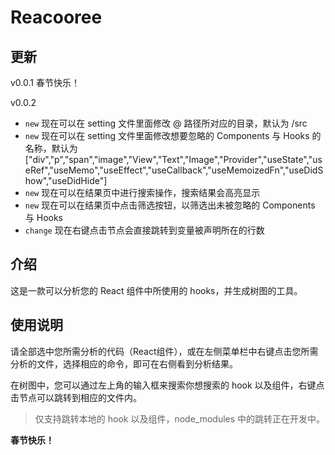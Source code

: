 # Reacooree

## 更新

v0.0.1 春节快乐！

v0.0.2
- `new` 现在可以在 setting 文件里面修改 @ 路径所对应的目录，默认为 /src
- `new` 现在可以在 setting 文件里面修改想要忽略的 Components 与 Hooks 的名称，默认为 ["div","p","span","image","View","Text","Image","Provider","useState","useRef","useMemo","useEffect","useCallback","useMemoizedFn","useDidShow","useDidHide"]
- `new` 现在可以在结果页中进行搜索操作，搜索结果会高亮显示
- `new` 现在可以在结果页中点击筛选按钮，以筛选出未被忽略的 Components 与 Hooks
- `change` 现在右键点击节点会直接跳转到变量被声明所在的行数

## 介绍

这是一款可以分析您的 React 组件中所使用的 hooks，并生成树图的工具。

## 使用说明

请全部选中您所需分析的代码（React组件），或在左侧菜单栏中右键点击您所需分析的文件，选择相应的命令，即可在右侧看到分析结果。

在树图中，您可以通过左上角的输入框来搜索你想搜索的 hook 以及组件，右键点击节点可以跳转到相应的文件内。

> 仅支持跳转本地的 hook 以及组件，node_modules 中的跳转正在开发中。

**春节快乐！**
